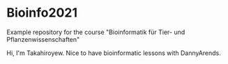# Bioinfo2021
Example repository for the course "Bioinformatik für Tier- und Pflanzenwissenschaften" 

Hi, I'm Takahiroyew. Nice to have bioinformatic lessons with DannyArends.